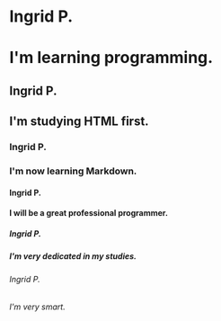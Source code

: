 # Ingrid P. <h1>I'm learning programming.
  ## Ingrid P. <h2>I'm studying HTML first.
  ### Ingrid P. <h3>I'm now learning Markdown.
  #### Ingrid P. <h4>I will be a great professional programmer.
  ##### Ingrid P. <h5>I'm very dedicated in my studies.
  ###### Ingrid P. <h6>I'm very smart. 
